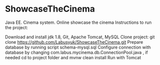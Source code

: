 # ShowcaseTheCinema
Java EE. Cinema system. Online showcase the cinema
Instructions to run the project:

Download and install jdk 1.8, Git, Apache Tomcat, MySQL
Clone project: git clone https://github.com/Labusyuk/ShowcaseTheCinema.git
Prepare database by running script schema-mysql.sql
Configure connection with database by changing com.labus.mycinema.db.ConnectionPool.java , if needed
cd to project folder and mvnw clean install
Run with Tomcat
